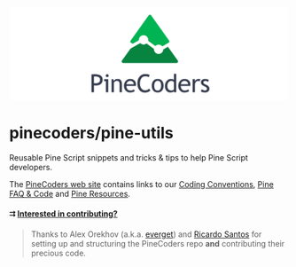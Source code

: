![logo](images/PineCoders.png "Pine")

# pinecoders/pine-utils
Reusable Pine Script snippets and tricks & tips to help Pine Script developers.

The [PineCoders web site](http://pinecoders.com) contains links to our [Coding Conventions](http://www.pinecoders.com/coding_conventions/), [Pine FAQ & Code](http://www.pinecoders.com/faq_and_code/) and [Pine Resources](http://www.pinecoders.com/resources/).

#### &#11142; [Interested in contributing?](/snippets/#instructions-to-contributors)

> Thanks to Alex Orekhov (a.k.a. [everget](https://www.tradingview.com/u/everget/)) and [Ricardo Santos](https://www.tradingview.com/u/RicardoSantos/) for setting up and structuring the PineCoders repo **and** contributing their precious code.
